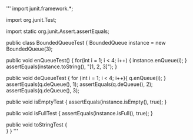 '''
import junit.framework.*;

import org.junit.Test;

import static org.junit.Assert.assertEquals;

public class BoundedQueueTest {
  BoundedQueue instance = new BoundedQueue(3);
  
  public void enQueueTest() {
      for(int i = 1; i < 4; i++) {
          instance.enQueue(i);
          }
      assertEquals(instance.toString(), "[1, 2, 3]");
     }    
  
  public void deQueueTest {
      for (int i = 1; i < 4; i++){
            q.enQueue(i);
            }
        assertEquals(q.deQueue(), 1);
        assertEquals(q.deQueue(), 2);
        assertEquals(q.deQueue(), 3);
        
  public void isEmptyTest {
      assertEquals(instance.isEmpty(), true);
      }
      
  public void isFullTest {
      assertEquals(instance.isFull(), true);
      }
      
  public void toStringTest {  
      }
}
'''
